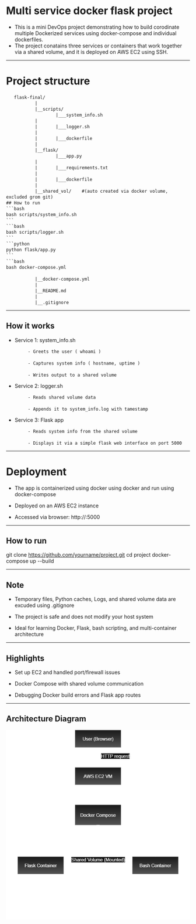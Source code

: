
# Multi service docker flask project
 
   - This is a mini DevOps project demonstrating how to build corodinate multiple Dockerized services using docker-compose and individual dockerfiles.
   - The project conatains three services or containers that work together via a shared volume, and it is deployed on AWS EC2 using SSH. 

----

# Project structure

```
   flask-final/
           |
           |__scripts/
                   |___system_info.sh
           |
           |       |___logger.sh
           |
           |       |___dockerfile
           |
           |__flask/
                   |___app.py
           |
           |       |___requirements.txt
           |
           |       |___dockerfile
           |
           |__shared_vol/    #(auto created via docker volume, excluded grom git)                                                                                                                                                                                                                                                                                                                                                                                                                                  ## How to run                                                                                                                                                                                                                                                                                                                                                                                                                         ```bash                                                                                                                                                                                                            bash scripts/system_info.sh                                                                                                                                                                                        ```                                                                                                                                                                                                                ```bash                                                                                                                                                                                                            bash scripts/logger.sh                                                                                                                                                                                             ```                                                                                                                                                                                                                ```python                                                                                                                                                                                                          python flask/app.py                                                                                                                                                                                                ```                                                                                                                                                                                                                ```bash                                                                                                                                                                                                            bash docker-compose.yml                                                                                                                                                     

           |__docker-compose.yml
           |
           |__README.md
           |
           |__.gitignore
```

----

## How it works

   - Service 1: system_info.sh

              - Greets the user ( whoami )
 
              - Captures system info ( hostname, uptime )

              - Writes output to a shared volume

   - Service 2: logger.sh

              - Reads shared volume data

              - Appends it to system_info.log with tamestamp

   - Service 3: Flask app

              - Reads system info from the shared volume

              - Displays it via a simple flask web interface on port 5000

----

# Deployment

   - The app is containerized using docker using docker and run using docker-compose

   - Deployed on an AWS EC2 instance

   - Accessed via browser:
     http://<your-public-ip>:5000

----

## How to run

git clone https://github.com/yourname/project.git
cd project
docker-compose up --build

----

## Note

   - Temporary files, Python caches, Logs, and shared volume data are excuded using .gitignore

   - The project is safe and does not modify your host system

   - Ideal for learning Docker, Flask, bash scripting, and multi-container architecture

----

## Highlights

- Set up EC2 and handled port/firewall issues

- Docker Compose with shared volume communication

- Debugging Docker build errors and Flask app routes

----

## Architecture Diagram

![Architecture Diagram](flask-final.drawio.png)
